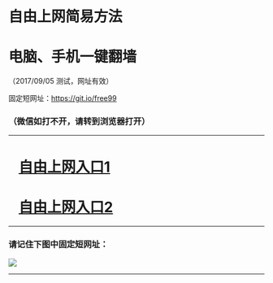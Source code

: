 ﻿# 自由上网简易方法

# 电脑、手机一键翻墙

（2017/09/05 测试，网址有效）

固定短网址：https://git.io/free99

### （微信如打不开，请转到浏览器打开）


***





# &nbsp;&nbsp; <a href="http://ft510120326.fwq-tz1001.xyz/fwqtz01.html?t=090500124941 " target="_blank">自由上网入口1</a>
# &nbsp;&nbsp; <a href="http://ft1841719070.fwq-tz1002.xyz/fwqtz02.html?t=09050019608 " target="_blank">自由上网入口2</a>
***

### 请记住下图中固定短网址：

<img src="https://s3-us-west-2.amazonaws.com/fwq-1001/yjfq-20170905okok.png" /> 


***

